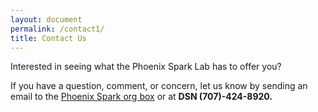 ```yaml
---
layout: document
permalink: /contact1/
title: Contact Us
---
```


Interested in seeing what the Phoenix Spark Lab has to offer you?  

If you have a question, comment, or concern, let us know by sending an email to the [Phoenix Spark org box](mailto:phoenix@travisspark.com) or at <b>DSN (707)-424-8920<b>.